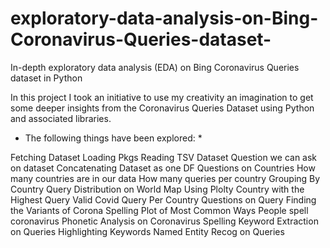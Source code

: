 # exploratory-data-analysis-on-Bing-Coronavirus-Queries-dataset-
In-depth exploratory data analysis (EDA)  on Bing Coronavirus Queries dataset in Python


In this project I took an initiative to use my creativity an imagination to get some deeper insights from the Coronavirus Queries Dataset using Python and associated libraries.

* The following things have been explored: *

Fetching Dataset
Loading Pkgs
Reading TSV Dataset
Question we can ask on dataset
Concatenating Dataset as one DF
Questions on Countries
How many countries are in our data
How many queries per country
Grouping By Country
Query Distribution on World Map Using Plolty
Country with the Highest Query
Valid Covid Query Per Country
Questions on Query
Finding the Variants of Corona Spelling
Plot of Most Common Ways People spell coronavirus
Phonetic Analysis on Coronavirus Spelling
Keyword Extraction on Queries
Highlighting Keywords
Named Entity Recog on Queries






